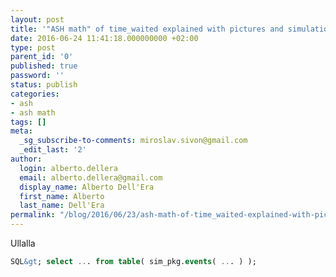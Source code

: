 ```yaml
---
layout: post
title: '"ASH math" of time_waited explained with pictures and simulation TEST'
date: 2016-06-24 11:41:18.000000000 +02:00
type: post
parent_id: '0'
published: true
password: ''
status: publish
categories:
- ash
- ash math
tags: []
meta:
  _sg_subscribe-to-comments: miroslav.sivon@gmail.com
  _edit_last: '2'
author:
  login: alberto.dellera
  email: alberto.dellera@gmail.com
  display_name: Alberto Dell'Era
  first_name: Alberto
  last_name: Dell'Era
permalink: "/blog/2016/06/23/ash-math-of-time_waited-explained-with-pictures-and-simulation/"
---
```


Ullalla

```sql
SQL&gt; select ... from table( sim_pkg.events( ... ) );
```
